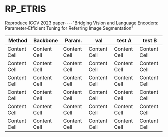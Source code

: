 # RP_ETRIS
Reproduce ICCV 2023 paper----"Bridging Vision and Language Encoders: Parameter-Efficient Tuning for Referring Image Segmentation"

| Method | Backbone | Param. | val | test A | test B |
| ------------- | ------------- | ------------- | ------------- | ------------- | ------------- |
| Content Cell  | Content Cell  |Content Cell  | Content Cell  |Content Cell  | Content Cell  |
| Content Cell  | Content Cell  |Content Cell  | Content Cell  |Content Cell  | Content Cell  |
| Content Cell  | Content Cell  |Content Cell  | Content Cell  |Content Cell  | Content Cell  |
| Content Cell  | Content Cell  |Content Cell  | Content Cell  |Content Cell  | Content Cell  |
| Content Cell  | Content Cell  |Content Cell  | Content Cell  |Content Cell  | Content Cell  |
| Content Cell  | Content Cell  |Content Cell  | Content Cell  |Content Cell  | Content Cell  |
